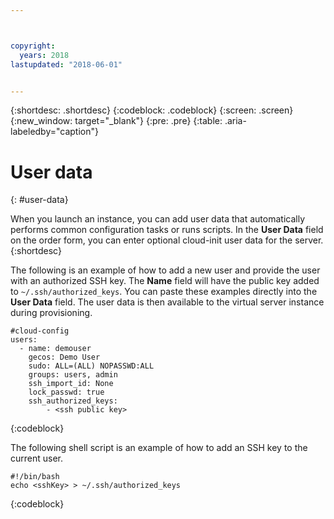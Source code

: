 ```yaml
---



copyright:
  years: 2018
lastupdated: "2018-06-01"


---
```


{:shortdesc: .shortdesc}
{:codeblock: .codeblock}
{:screen: .screen}
{:new_window: target="_blank"}
{:pre: .pre}
{:table: .aria-labeledby="caption"}

# User data
{: #user-data}

When you launch an instance, you can add user data that automatically performs common configuration tasks or runs scripts. In the **User Data** field on the order form, you can enter optional cloud-init user data for the server.
{:shortdesc}

The following is an example of how to add a new user and provide the user with an authorized SSH key. The **Name** field will have the public key added to `~/.ssh/authorized_keys`. You can paste these examples directly into the **User Data** field. The user data is then available to the virtual server instance during provisioning.

```
#cloud-config
users:
  - name: demouser
    gecos: Demo User
    sudo: ALL=(ALL) NOPASSWD:ALL
    groups: users, admin
    ssh_import_id: None
    lock_passwd: true
    ssh_authorized_keys:
        - <ssh public key>
```
{:codeblock}

The following shell script is an example of how to add an SSH key to the current user.

```
#!/bin/bash
echo <sshKey> > ~/.ssh/authorized_keys
```
{:codeblock}
